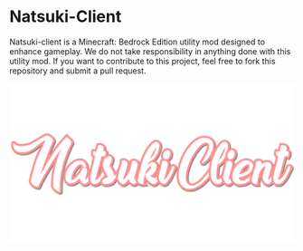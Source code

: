 # Natsuki-Client
Natsuki-client is a Minecraft: Bedrock Edition utility mod designed to enhance gameplay. We do not take responsibility in anything done with this utility mod. If you want to contribute to this project, feel free to fork this repository and submit a pull request.
<p align="center">
  <img src="natsukibanner1.png"/>
</p>



